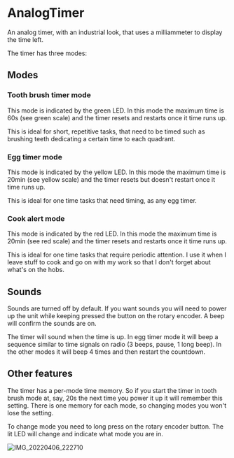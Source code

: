 # AnalogTimer

An analog timer, with an industrial look, that uses a milliammeter to display the time left.

The timer has three modes:

## Modes

### Tooth brush timer mode

This mode is indicated by the green LED. In this mode the maximum time is 60s (see green scale) and the timer resets and restarts once it time runs up. 

This is ideal for short, repetitive tasks, that need to be timed such as brushing teeth dedicating a certain time to each quadrant.

### Egg timer mode

This mode is indicated by the yellow LED. In this mode the maximum time is 20min (see yellow scale) and the timer resets but doesn't restart once it time runs up. 

This is ideal for one time tasks that need timing, as any egg timer.

### Cook alert mode

This mode is indicated by the red LED. In this mode the maximum time is 20min (see red scale) and the timer resets and restarts once it time runs up. 

This is ideal for one time tasks that require periodic attention. I use it when I leave stuff to cook and go on with my work so that I don't forget about what's on the hobs.


## Sounds

Sounds are turned off by default. If you want sounds you will need to power up the unit while keeping pressed the button on the rotary encoder. A beep will confirm the sounds 
are on.

The timer will sound when the time is up. In egg timer mode it will beep a sequence similar to time signals on radio (3 beeps, pause, 1 long beep). In the other modes it
will beep 4 times and then restart the countdown.

## Other features

The timer has a per-mode time memory. So if you start the timer in tooth brush mode at, say, 20s the next time you power it up it will remember this setting. There is one 
memory for each mode, so changing modes you won't lose the setting.

To change mode you need to long press on the rotary encoder button. The lit LED will change and indicate what mode you are in.




![IMG_20220406_222710](https://user-images.githubusercontent.com/5907879/162065342-1617a874-d4ff-4a0d-8ffa-367b53e3c854.jpg)
